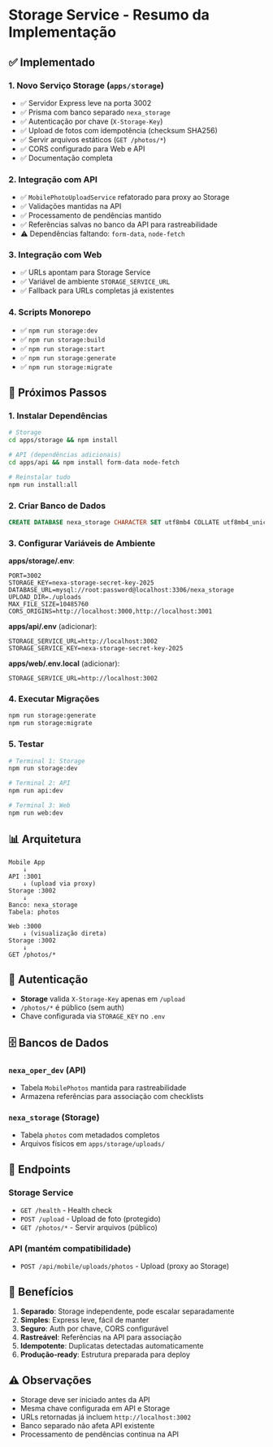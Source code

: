 # Storage Service - Resumo da Implementação

## ✅ Implementado

### 1. Novo Serviço Storage (`apps/storage`)

- ✅ Servidor Express leve na porta 3002
- ✅ Prisma com banco separado `nexa_storage`
- ✅ Autenticação por chave (`X-Storage-Key`)
- ✅ Upload de fotos com idempotência (checksum SHA256)
- ✅ Servir arquivos estáticos (`GET /photos/*`)
- ✅ CORS configurado para Web e API
- ✅ Documentação completa

### 2. Integração com API

- ✅ `MobilePhotoUploadService` refatorado para proxy ao Storage
- ✅ Validações mantidas na API
- ✅ Processamento de pendências mantido
- ✅ Referências salvas no banco da API para rastreabilidade
- ⚠️ Dependências faltando: `form-data`, `node-fetch`

### 3. Integração com Web

- ✅ URLs apontam para Storage Service
- ✅ Variável de ambiente `STORAGE_SERVICE_URL`
- ✅ Fallback para URLs completas já existentes

### 4. Scripts Monorepo

- ✅ `npm run storage:dev`
- ✅ `npm run storage:build`
- ✅ `npm run storage:start`
- ✅ `npm run storage:generate`
- ✅ `npm run storage:migrate`

## 🔧 Próximos Passos

### 1. Instalar Dependências

```bash
# Storage
cd apps/storage && npm install

# API (dependências adicionais)
cd apps/api && npm install form-data node-fetch

# Reinstalar tudo
npm run install:all
```

### 2. Criar Banco de Dados

```sql
CREATE DATABASE nexa_storage CHARACTER SET utf8mb4 COLLATE utf8mb4_unicode_ci;
```

### 3. Configurar Variáveis de Ambiente

**apps/storage/.env**:
```env
PORT=3002
STORAGE_KEY=nexa-storage-secret-key-2025
DATABASE_URL=mysql://root:password@localhost:3306/nexa_storage
UPLOAD_DIR=./uploads
MAX_FILE_SIZE=10485760
CORS_ORIGINS=http://localhost:3000,http://localhost:3001
```

**apps/api/.env** (adicionar):
```env
STORAGE_SERVICE_URL=http://localhost:3002
STORAGE_SERVICE_KEY=nexa-storage-secret-key-2025
```

**apps/web/.env.local** (adicionar):
```env
STORAGE_SERVICE_URL=http://localhost:3002
```

### 4. Executar Migrações

```bash
npm run storage:generate
npm run storage:migrate
```

### 5. Testar

```bash
# Terminal 1: Storage
npm run storage:dev

# Terminal 2: API
npm run api:dev

# Terminal 3: Web
npm run web:dev
```

## 📊 Arquitetura

```
Mobile App
    ↓
API :3001
    ↓ (upload via proxy)
Storage :3002
    ↓
Banco: nexa_storage
Tabela: photos

Web :3000
    ↓ (visualização direta)
Storage :3002
    ↓
GET /photos/*
```

## 🔐 Autenticação

- **Storage** valida `X-Storage-Key` apenas em `/upload`
- `/photos/*` é público (sem auth)
- Chave configurada via `STORAGE_KEY` no `.env`

## 🗄️ Bancos de Dados

### `nexa_oper_dev` (API)
- Tabela `MobilePhotos` mantida para rastreabilidade
- Armazena referências para associação com checklists

### `nexa_storage` (Storage)
- Tabela `photos` com metadados completos
- Arquivos físicos em `apps/storage/uploads/`

## 📝 Endpoints

### Storage Service

- `GET /health` - Health check
- `POST /upload` - Upload de foto (protegido)
- `GET /photos/*` - Servir arquivos (público)

### API (mantém compatibilidade)

- `POST /api/mobile/uploads/photos` - Upload (proxy ao Storage)

## 🎯 Benefícios

1. **Separado**: Storage independente, pode escalar separadamente
2. **Simples**: Express leve, fácil de manter
3. **Seguro**: Auth por chave, CORS configurável
4. **Rastreável**: Referências na API para associação
5. **Idempotente**: Duplicatas detectadas automaticamente
6. **Produção-ready**: Estrutura preparada para deploy

## ⚠️ Observações

- Storage deve ser iniciado antes da API
- Mesma chave configurada em API e Storage
- URLs retornadas já incluem `http://localhost:3002`
- Banco separado não afeta API existente
- Processamento de pendências continua na API

